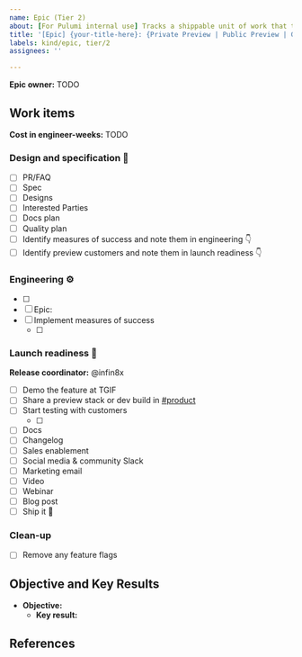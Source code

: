 ```yaml
---
name: Epic (Tier 2)
about: [For Pulumi internal use] Tracks a shippable unit of work that that requires a moderate amount of marketing coordination, like a new feature or a major update to an existing feature.
title: '[Epic] {your-title-here}: {Private Preview | Public Preview | GA}'
labels: kind/epic, tier/2
assignees: ''

---
```


<!-- Start with a one- to three-sentence summary that should be understandable by any Pulumian or community member, even those without any context on the work. -->

**Epic owner:** TODO

## Work items
<!-- List any task that is required to complete this epic. -->

**Cost in engineer-weeks:** TODO

### Design and specification 📔

- [ ] PR/FAQ <!-- [Link](add-link-and-uncomment) -->
- [ ] Spec <!-- [Link](add-link-and-uncomment) -->
- [ ] Designs <!-- [Link](add-link-and-uncomment) -->
- [ ] Interested Parties <!-- [Link](add-link-and-uncomment) -->
- [ ] Docs plan <!-- [Link](add-link-and-uncomment) -->
- [ ] Quality plan <!-- [Link](add-link-and-uncomment) -->
- [ ] Identify measures of success and note them in engineering :point_down:
- [ ] Identify preview customers and note them in launch readiness :point_down:

### Engineering ⚙️

- [ ] <!-- add issues as links; you can use full links or GitHub short-hand e.g. pulumi/pulumi#0000 or #0000 -->
- [ ] Epic: <!-- note child epics with an "Epic: " prefix -->
- [ ] Implement measures of success
  - [ ] <!-- add measure -->

### Launch readiness 🎁
<!-- Remove any items that aren't relevant to this release then tag owners -->

**Release coordinator:** @infin8x

- [ ] Demo the feature at TGIF
- [ ] Share a preview stack or dev build in [#product](https://pulumi.slack.com/archives/C014LBAKYHL)
- [ ] Start testing with customers
  - [ ] <!-- add customer names -->
- [ ] Docs <!-- [Link](add-link-and-uncomment) -->
- [ ] Changelog <!-- [Link](add-link-and-uncomment) -->
- [ ] Sales enablement <!-- [Link](add-link-and-uncomment) -->
- [ ] Social media & community Slack <!-- [Link](add-link-and-uncomment) -->
- [ ] Marketing email <!-- [Link](add-link-and-uncomment) -->
- [ ] Video <!-- [Link](add-link-and-uncomment) -->
- [ ] Webinar <!-- [Link](add-link-and-uncomment) -->
- [ ] Blog post <!-- [Link](add-link-and-uncomment) -->
- [ ] Ship it 🚀

### Clean-up

- [ ] Remove any feature flags

## Objective and Key Results
<!-- List the Objective and Key Result(s) to which this epic contributes -->

- **Objective:** 
  - **Key result:** 

## References
<!-- Link to any important documents, spreadsheets, or other references that help explain or define this epic -->

<!--- [Document](add-link-and-uncomment) -->
